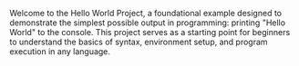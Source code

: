 Welcome to the Hello World Project, a foundational example designed to demonstrate the simplest possible output in programming: printing "Hello World" to the console. This project serves as a starting point for beginners to understand the basics of syntax, environment setup, and program execution in any language.

